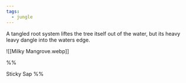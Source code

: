 ```yaml
---
tags:
  - jungle
---
```

A tangled root system liftes the tree itself out of the water, but its heavy leavy dangle into the waters edge.

![[Milky Mangrove.webp]]

%%

Sticky Sap
%%
